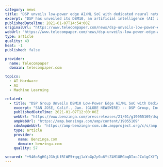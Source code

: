 ```yaml
---
category: news
title: "DSP unveils low-power edge AI/ML SoC with dedicated neural network inference processor"
excerpt: "DSP has unveiled its DBM10, an artificial intelligence (AI) and machine learning (ML) system-on-a-chip (SoC). The SoC includes a digital signal processor (DSP) and the company's nNetLite neural network (NN) processor,"
publishedDateTime: 2021-01-07T14:54:00Z
originalUrl: "https://www.telecompaper.com/news/dsp-unveils-low-power-edge-aiml-soc-with-dedicated-neural-network-inference-processor--1367849"
webUrl: "https://www.telecompaper.com/news/dsp-unveils-low-power-edge-aiml-soc-with-dedicated-neural-network-inference-processor--1367849"
type: article
quality: 43
heat: -1
published: false

provider:
  name: Telecompaper
  domain: telecompaper.com

topics:
  - AI Hardware
  - AI
  - Machine Learning

related:
  - title: "DSP Group Unveils DBM10 Low-Power Edge AI/ML SoC with Dedicated Neural Network Inference Processor"
    excerpt: "SAN JOSE, Calif., Jan. (GLOBE NEWSWIRE) -- DSP Group, Inc. (NASDAQ:DSPG), a leading global provider of wireless and voice-processing chipset solutions for"
    publishedDateTime: 2021-01-07T12:00:00Z
    webUrl: "https://www.benzinga.com/pressreleases/21/01/g19055169/dsp-group-unveils-dbm10-low-power-edge-aiml-soc-with-dedicated-neural-network-inference-processor"
    ampWebUrl: "https://amp.benzinga.com/amp/content/19055169"
    cdnAmpWebUrl: "https://amp-benzinga-com.cdn.ampproject.org/c/s/amp.benzinga.com/amp/content/19055169"
    type: article
    provider:
      name: Benzinga.com
      domain: benzinga.com
    quality: 57

secured: "+946o5gHGjJGhjUfRlWE5+qqj1aYoGp2p9a6YtZ4M1ORGbqDIxcJCxlgCXfTpPFO6ePU/Xc8Z11Zz+pfC5j5SuOClrsYC1J1+z8bz+Fvq1f/ugxZi0p+L+s8Uz4Z6RLYNA46s+xawJwrEBY3D5m+E22ZnY/VFtRG3WMOyyCGcBEtMuxtvJUuQvTsVV0iFI+xytppe9CW+FJQuQlxmqnJ52ak88uWi2sM6ARzGeD1LdYlVffCrD/STgmlR+uGoXimDOa04fFi0eKXqSHRe45jBXsH6vZiG+VqMRLhwEULU4mKhRzTIP6xlonKPtjDQPY/W2E2nJ0dMjvZjZOomUx8qRBMp5FPgjsWwdUXMVnwe/I=;CsyKZeu0bAifv/2ia/pAZw=="
---
```


